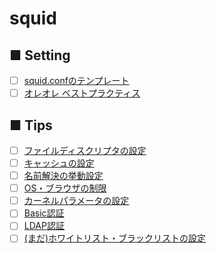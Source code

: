 # squid
## ■ Setting
- [ ] [squid.confのテンプレート]()
- [ ] [オレオレ ベストプラクティス]()
## ■ Tips
- [ ] [ファイルディスクリプタの設定]()
- [ ] [キャッシュの設定]()
- [ ] [名前解決の挙動設定]()
- [ ] [OS・ブラウザの制限]()
- [ ] [カーネルパラメータの設定]()
- [ ] [Basic認証]()
- [ ] [LDAP認証]()
- [ ] [(まだ)ホワイトリスト・ブラックリストの設定]()
